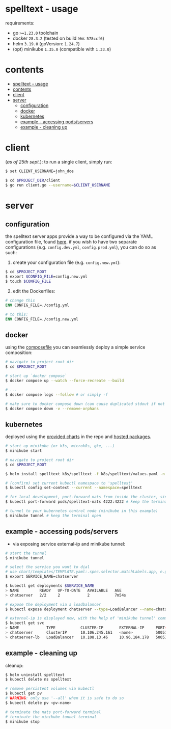 # spelltext - usage
requirements:
- go `>=1.23.0` toolchain
- docker `28.3.2` (tested on build rev. `578ccf6`)
- helm `3.19.0` (goVersion: `1.24.7`)
- (opt) minikube `1.35.0` (compatible with `1.33.0`)

# contents
- [spelltext - usage](#spelltext---usage)
- [contents](#contents)
- [client](#client)
- [server](#server)
  - [configuration](#configuration)
  - [docker](#docker)
  - [kubernetes](#kubernetes)
  - [example - accessing pods/servers](#example---accessing-podsservers)
  - [example - cleaning up](#example---cleaning-up)

# client
(*as of 25th sept.*): to run a single client, simply run:
```sh
$ set CLIENT_USERNAME=john_doe

$ cd $PROJECT_DIR/client
$ go run client.go --username=$CLIENT_USERNAME
```

# server
## configuration
the spelltext server apps provide a way to be configured via the YAML configuration file, found [here](../config.yml). if you wish to have two separate configurations (e.g. `config.dev.yml`, `config.prod.yml`), you can do so as such:
1) create your configuration file (e.g. `config.new.yml`):
```sh
$ cd $PROJECT_ROOT
$ export $CONFIG_FILE=config.new.yml
$ touch $CONFIG_FILE
```
2) edit the Dockerfiles:
```dockerfile
# change this
ENV CONFIG_FILE=./config.yml

# to this:
ENV CONFIG_FILE=./config.new.yml
```

## docker
using the [composefile](./compose.yml) you can seamlessly deploy a simple service composition:
```sh
# navigate to project root dir
$ cd $PROJECT_ROOT

# start up `docker compose`
$ docker compose up --watch --force-recreate --build 

# ...
$ docker compose logs --follow # or simply -f

# make sure to docker compose down (can cause duplicated stdout if not done)
$ docker compose down -v --remove-orphans
```
  
## kubernetes
deployed using the [provided charts](https://github.com/komadiina/spelltext/tree/main/k8s/) in the repo and [hosted packages](https://github.com/komadiina/spelltext/pkgs/container/spelltext%2Fchatserver).
```sh
# start up minikube (or k3s, microk8s, gke, ...)
$ minikube start

# navigate to project root dir
$ cd $PROJECT_ROOT

$ helm install spelltext k8s/spelltext -f k8s/spelltext/values.yaml -n spelltext --create-namespace 

# (confirm) set current kubectl namespace to 'spelltext'
$ kubectl config set-context --current --namespace=spelltext

# for local development, port-forward nats from inside the cluster, since client requires direct connection
$ kubectl port-forward pods/spelltext-nats 4222:4222 # keep the terminal open

# tunnel to your kubernetes control node (minikube in this example)
$ minikube tunnel # keep the terminal open
```

## example - accessing pods/servers
- via exposing service external-ip and minikube tunnel:
```sh
# start the tunnel
$ minikube tunnel

# select the service you want to dial 
# use chart/templates/TEMPLATE.yaml:.spec.selector.matchLabels.app, e.g. 'chatserver'
$ export SERVICE_NAME=chatserver

$ kubectl get deployments $SERVICE_NAME
> NAME         READY   UP-TO-DATE   AVAILABLE   AGE
> chatserver   2/2     2            2           7m54s

# expose the deployment via a loadbalancer
$ kubectl expose deployment chatserver --type=LoadBalancer --name=chatserver-lb

# external-ip is displayed now, with the help of 'minikube tunnel' command
$ kubectl get svc
> NAME            TYPE           CLUSTER-IP       EXTERNAL-IP     PORT(S)           AGE
> chatserver      ClusterIP      10.106.245.161   <none>          50051/TCP         16m
> chatserver-lb   LoadBalancer   10.108.13.46     10.96.184.178   50051:32671/TCP   4m33s
```

## example - cleaning up
cleanup:
```sh
$ helm uninstall spelltext
$ kubectl delete ns spelltext

# remove persistent volumes via kubectl 
$ kubectl get pv
# WARNING: only use '--all' when it is safe to do so
$ kubectl delete pv <pv-name>

# terminate the nats port-forward terminal
# terminate the minikube tunnel terminal
$ minikube stop
```